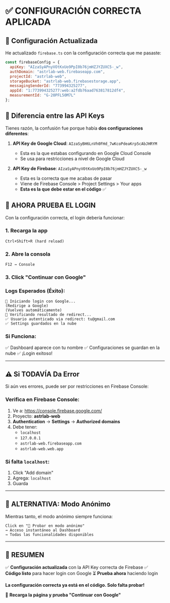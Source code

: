 # ✅ CONFIGURACIÓN CORRECTA APLICADA

## 🎉 Configuración Actualizada

He actualizado `firebase.ts` con la configuración correcta que me pasaste:

```javascript
const firebaseConfig = {
  apiKey: "AIzaSyAPnyVOtKxUo9PpI0b76jmHZJYZUXC5-_w",
  authDomain: "astrlab-web.firebaseapp.com",
  projectId: "astrlab-web",
  storageBucket: "astrlab-web.firebasestorage.app",
  messagingSenderId: "773994325277",
  appId: "1:773994325277:web:a2fdb76aad763817812df4",
  measurementId: "G-20PFL50M7L"
};
```

## 🔧 Diferencia entre las API Keys

Tienes razón, la confusión fue porque había **dos configuraciones diferentes**:

1. **API Key de Google Cloud**: `AIzaSyBH6LnVh0FHd_7wKcoPdeaKrp5cAbJHRYM`
   - Esta es la que estabas configurando en Google Cloud Console
   - Se usa para restricciones a nivel de Google Cloud

2. **API Key de Firebase**: `AIzaSyAPnyVOtKxUo9PpI0b76jmHZJYZUXC5-_w`
   - Esta es la correcta que me acabas de pasar
   - Viene de Firebase Console > Project Settings > Your apps
   - **Esta es la que debe estar en el código** ✅

## 🎯 AHORA PRUEBA EL LOGIN

Con la configuración correcta, el login debería funcionar:

### 1. Recarga la app
```
Ctrl+Shift+R (hard reload)
```

### 2. Abre la consola
```
F12 → Console
```

### 3. Click "Continuar con Google"

### Logs Esperados (Éxito):
```
🔵 Iniciando login con Google...
(Redirige a Google)
(Vuelves automáticamente)
🔵 Verificando resultado de redirect...
✅ Usuario autenticado via redirect: tu@gmail.com
✅ Settings guardados en la nube
```

### Si Funciona:
✅ Dashboard aparece con tu nombre
✅ Configuraciones se guardan en la nube
✅ ¡Login exitoso!

---

## ⚠️ Si TODAVÍA Da Error

Si aún ves errores, puede ser por restricciones en Firebase Console:

### Verifica en Firebase Console:

1. Ve a: https://console.firebase.google.com/
2. Proyecto: **astrlab-web**
3. **Authentication** → **Settings** → **Authorized domains**
4. Debe tener:
   - `localhost`
   - `127.0.0.1`
   - `astrlab-web.firebaseapp.com`
   - `astrlab-web.web.app`

### Si falta `localhost`:
1. Click "Add domain"
2. Agrega: `localhost`
3. Guarda

---

## 🚀 ALTERNATIVA: Modo Anónimo

Mientras tanto, el modo anónimo siempre funciona:

```
Click en "🌟 Probar en modo anónimo"
→ Acceso instantáneo al Dashboard
→ Todas las funcionalidades disponibles
```

---

## 📝 RESUMEN

✅ **Configuración actualizada** con la API Key correcta de Firebase
✅ **Código listo** para hacer login con Google
⏳ **Prueba ahora** haciendo login

**La configuración correcta ya está en el código. Solo falta probar!**

🎯 **Recarga la página y prueba "Continuar con Google"**
